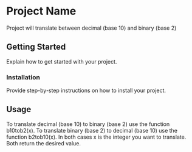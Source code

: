 # Project Name

Project will translate between decimal (base 10) and binary (base 2)

## Getting Started

Explain how to get started with your project.

### Installation

Provide step-by-step instructions on how to install your project.

## Usage

To translate decimal (base 10) to binary (base 2) use the function b10tob2(x).
To translate binary (base 2) to decimal (base 10) use the function b2tob10(x).
In both cases x is the integer you want to translate. Both return the desired value.


